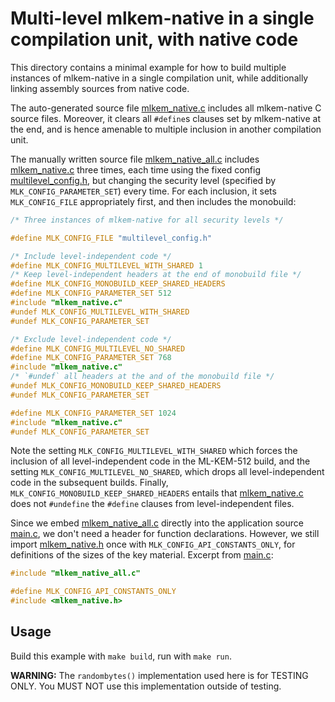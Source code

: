 [//]: # (SPDX-License-Identifier: CC-BY-4.0)

# Multi-level mlkem-native in a single compilation unit, with native code

This directory contains a minimal example for how to build multiple instances of mlkem-native in a single compilation
unit, while additionally linking assembly sources from native code.

The auto-generated source file [mlkem_native.c](mlkem/mlkem_native.c) includes all mlkem-native C source
files. Moreover, it clears all `#define`s clauses set by mlkem-native at the end, and is hence amenable to multiple
inclusion in another compilation unit.

The manually written source file [mlkem_native_all.c](mlkem_native_all.c) includes
[mlkem_native.c](mlkem/mlkem_native.c) three times, each time using the fixed config
[multilevel_config.h](multilevel_config.h), but changing the security level (specified
by `MLK_CONFIG_PARAMETER_SET`) every time. For each inclusion, it sets `MLK_CONFIG_FILE`
appropriately first, and then includes the monobuild:
```C
/* Three instances of mlkem-native for all security levels */

#define MLK_CONFIG_FILE "multilevel_config.h"

/* Include level-independent code */
#define MLK_CONFIG_MULTILEVEL_WITH_SHARED 1
/* Keep level-independent headers at the end of monobuild file */
#define MLK_CONFIG_MONOBUILD_KEEP_SHARED_HEADERS
#define MLK_CONFIG_PARAMETER_SET 512
#include "mlkem_native.c"
#undef MLK_CONFIG_MULTILEVEL_WITH_SHARED
#undef MLK_CONFIG_PARAMETER_SET

/* Exclude level-independent code */
#define MLK_CONFIG_MULTILEVEL_NO_SHARED
#define MLK_CONFIG_PARAMETER_SET 768
#include "mlkem_native.c"
/* `#undef` all headers at the and of the monobuild file */
#undef MLK_CONFIG_MONOBUILD_KEEP_SHARED_HEADERS
#undef MLK_CONFIG_PARAMETER_SET

#define MLK_CONFIG_PARAMETER_SET 1024
#include "mlkem_native.c"
#undef MLK_CONFIG_PARAMETER_SET
```

Note the setting `MLK_CONFIG_MULTILEVEL_WITH_SHARED` which forces the inclusion of all level-independent
code in the ML-KEM-512 build, and the setting `MLK_CONFIG_MULTILEVEL_NO_SHARED`, which drops all
level-independent code in the subsequent builds. Finally, `MLK_CONFIG_MONOBUILD_KEEP_SHARED_HEADERS` entails that
[mlkem_native.c](mlkem/mlkem_native.c) does not `#undefine` the `#define` clauses from level-independent files.

Since we embed [mlkem_native_all.c](mlkem_native_all.c) directly into the application source [main.c](main.c), we don't
need a header for function declarations. However, we still import [mlkem_native.h](../../mlkem/mlkem_native.h) once
with `MLK_CONFIG_API_CONSTANTS_ONLY`, for definitions of the sizes of the key material. Excerpt from [main.c](main.c):

```c
#include "mlkem_native_all.c"

#define MLK_CONFIG_API_CONSTANTS_ONLY
#include <mlkem_native.h>
```

## Usage

Build this example with `make build`, run with `make run`.

**WARNING:** The `randombytes()` implementation used here is for TESTING ONLY. You MUST NOT use this implementation
outside of testing.
